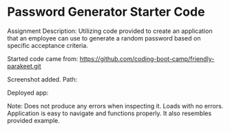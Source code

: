 # Password Generator Starter Code 

Assignment Description: Utilizing code provided to create an application that an employee can use to generate a random password based on specific acceptance criteria. 

Started code came from: https://github.com/coding-boot-camp/friendly-parakeet.git

Screenshot added. Path:

Deployed app: 

Note: Does not produce any errors when inspecting it. Loads with no errors. Application is easy to navigate and functions properly. It also resembles provided example. 
